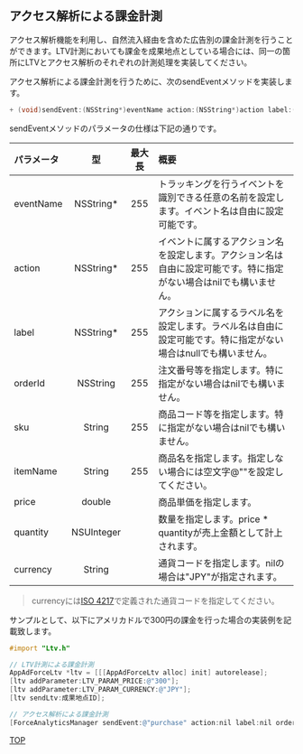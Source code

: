 ## アクセス解析による課金計測

アクセス解析機能を利用し、自然流入経由を含めた広告別の課金計測を行うことができます。LTV計測においても課金を成果地点としている場合には、同一の箇所にLTVとアクセス解析のそれぞれの計測処理を実装してください。

アクセス解析による課金計測を行うために、次のsendEventメソッドを実装します。

```objective-c
+ (void)sendEvent:(NSString*)eventName action:(NSString*)action label:(NSString*)label orderID:(NSString*)orderID sku:(NSString*)sku itemName:(NSString*)itemName price:(double)price quantity:(NSUInteger)quantity currency:(NSString*)currency;
```

sendEventメソッドのパラメータの仕様は下記の通りです。

|パラメータ|型|最大長|概要|
|:------|:------:|:------:|:------|
|eventName|NSString*|255|トラッキングを行うイベントを識別できる任意の名前を設定します。イベント名は自由に設定可能です。|
|action|NSString*|255|イベントに属するアクション名を設定します。アクション名は自由に設定可能です。特に指定がない場合はnilでも構いません。|
|label|NSString*|255|アクションに属するラベル名を設定します。ラベル名は自由に設定可能です。特に指定がない場合はnullでも構いません。|
|orderId|NSString|255|注文番号等を指定します。特に指定がない場合はnilでも構いません。|
|sku|String|255|商品コード等を指定します。特に指定がない場合はnilでも構いません。|
|itemName|String|255|商品名を指定します。指定しない場合には空文字@""を設定してください。|
|price|double||商品単価を指定します。|
|quantity|NSUInteger||数量を指定します。price * quantityが売上金額として計上されます。|
|currency|String||通貨コードを指定します。nilの場合は"JPY"が指定されます。|

> currencyには[ISO 4217](http://ja.wikipedia.org/wiki/ISO_4217)で定義された通貨コードを指定してください。

サンプルとして、以下にアメリカドルで300円の課金を行った場合の実装例を記載致します。

```objective-c
#import "Ltv.h"

// LTV計測による課金計測
AppAdForceLtv *ltv = [[[AppAdForceLtv alloc] init] autorelease];
[ltv addParameter:LTV_PARAM_PRICE:@"300"];
[ltv addParameter:LTV_PARAM_CURRENCY:@"JPY"];
[ltv sendLtv:成果地点ID];

// アクセス解析による課金計測
[ForceAnalyticsManager sendEvent:@"purchase" action:nil label:nil orderID:nil sku:nil itemName:@"Item A" price:300 quantity:1 currency:@"JPY"];
```

[TOP](https://github.com/cyber-z/public-fox-ios-sdk#5-%E3%82%A2%E3%82%AF%E3%82%BB%E3%82%B9%E8%A7%A3%E6%9E%90%E3%81%AE%E5%AE%9F%E8%A3%85)
